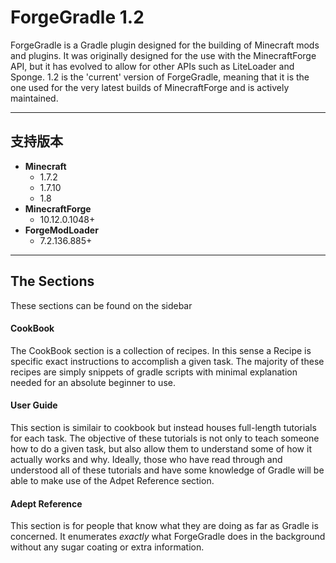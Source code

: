 # ForgeGradle 1.2

ForgeGradle is a Gradle plugin designed for the building of Minecraft mods and plugins. It was originally designed for the use with the MinecraftForge API, but it has evolved to allow for other APIs such as LiteLoader and Sponge. 1.2 is the 'current' version of ForgeGradle, meaning that it is the one used for the very latest builds of MinecraftForge and is actively maintained.

---

## 支持版本
 - **Minecraft**
    - 1.7.2
    - 1.7.10
    - 1.8
 - **MinecraftForge**
    - 10.12.0.1048+
 - **ForgeModLoader**
    - 7.2.136.885+

---

## The Sections
These sections can be found on the sidebar

#### CookBook
The CookBook section is a collection of recipes. In this sense a Recipe is specific exact instructions to accomplish a given task. The majority of these recipes are simply snippets of gradle scripts with minimal explanation needed for an absolute beginner to use.

#### User Guide
This section is similair to cookbook but instead houses full-length tutorials for each task. The objective of these tutorials is not only to teach someone how to do a given task, but also allow them to understand some of how it actually works and why. Ideally, those who have read through and understood all of these tutorials and have some knowledge of Gradle will be able to make use of the Adpet Reference section.

#### Adept Reference
This section is for people that know what they are doing as far as Gradle is concerned. It enumerates *exactly* what ForgeGradle does in the background without any sugar coating or extra information.
